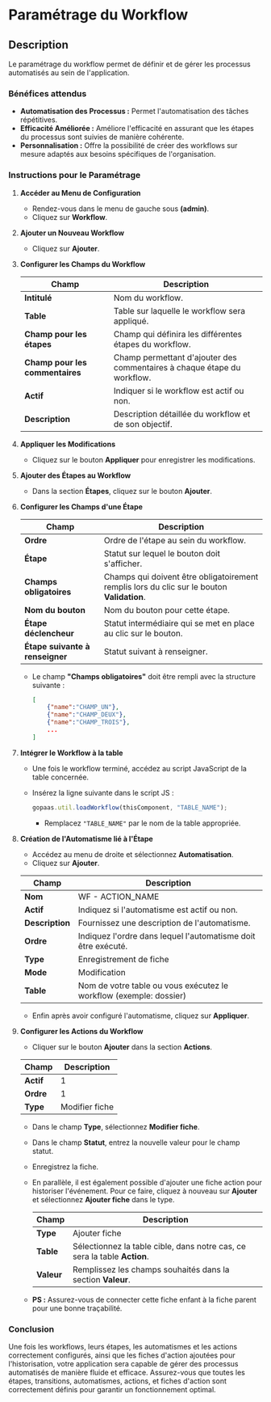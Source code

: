 # Paramétrage du Workflow

## Description

Le paramétrage du workflow permet de définir et de gérer les processus automatisés au sein de l'application.

### Bénéfices attendus
- **Automatisation des Processus :** Permet l'automatisation des tâches répétitives.
- **Efficacité Améliorée :** Améliore l'efficacité en assurant que les étapes du processus sont suivies de manière cohérente.
- **Personnalisation :** Offre la possibilité de créer des workflows sur mesure adaptés aux besoins spécifiques de l'organisation.

### Instructions pour le Paramétrage

1. **Accéder au Menu de Configuration**
   - Rendez-vous dans le menu de gauche sous **(admin)**.
   - Cliquez sur **Workflow**.

2. **Ajouter un Nouveau Workflow**
   - Cliquez sur **Ajouter**.

3. **Configurer les Champs du Workflow**

   | **Champ**                | **Description**                                                                                       |
   |--------------------------|-------------------------------------------------------------------------------------------------------|
   | **Intitulé**             | Nom du workflow.                                                                                      |
   | **Table**                | Table sur laquelle le workflow sera appliqué.                                                         |
   | **Champ pour les étapes**| Champ qui définira les différentes étapes du workflow.                                                |
   | **Champ pour les commentaires** | Champ permettant d'ajouter des commentaires à chaque étape du workflow.                        |
   | **Actif**                | Indiquer si le workflow est actif ou non.                                                             |
   | **Description**          | Description détaillée du workflow et de son objectif.                                                 |

4. **Appliquer les Modifications**
   - Cliquez sur le bouton **Appliquer** pour enregistrer les modifications.

5. **Ajouter des Étapes au Workflow**
   - Dans la section **Étapes**, cliquez sur le bouton **Ajouter**.

6. **Configurer les Champs d'une Étape**

   | **Champ**                         | **Description**                                                                                       |
   |-----------------------------------|-------------------------------------------------------------------------------------------------------|
   | **Ordre**                         | Ordre de l'étape au sein du workflow.                                                                 |
   | **Étape**                         | Statut sur lequel le bouton doit s'afficher.                                                          |
   | **Champs obligatoires**           | Champs qui doivent être obligatoirement remplis lors du clic sur le bouton **Validation**.            |
   | **Nom du bouton**                 | Nom du bouton pour cette étape.                                                                       |
   | **Étape déclencheur**             | Statut intermédiaire qui se met en place au clic sur le bouton.                                       |
   | **Étape suivante à renseigner**   | Statut suivant à renseigner.                                                                          |

   - Le champ **"Champs obligatoires"** doit être rempli avec la structure suivante :

     ```json
     [
         {"name":"CHAMP_UN"},
         {"name":"CHAMP_DEUX"},
         {"name":"CHAMP_TROIS"},
         ...
     ]
     ```

7. **Intégrer le Workflow à la table**
   - Une fois le workflow terminé, accédez au script JavaScript de la table concernée.
   - Insérez la ligne suivante dans le script JS :

     ```javascript
     gopaas.util.loadWorkflow(thisComponent, "TABLE_NAME");
     ```

     - Remplacez `"TABLE_NAME"` par le nom de la table appropriée.

8. **Création de l'Automatisme lié à l'Étape**
   - Accédez au menu de droite et sélectionnez **Automatisation**.
   - Cliquez sur **Ajouter**.

   | **Champ**     | **Description**                                                     |
   |---------------|---------------------------------------------------------------------|
   | **Nom**       | WF - ACTION_NAME                                                    |
   | **Actif**     | Indiquez si l'automatisme est actif ou non.                         |
   | **Description** | Fournissez une description de l'automatisme.                      |
   | **Ordre**     | Indiquez l'ordre dans lequel l'automatisme doit être exécuté.       |
   | **Type**      | Enregistrement de fiche                                             |
   | **Mode**      | Modification                                                        |
   | **Table**     | Nom de votre table ou vous exécutez le workflow (exemple: dossier)  |

   - Enfin après avoir configuré l'automatisme, cliquez sur **Appliquer**.

9. **Configurer les Actions du Workflow**
   - Cliquer sur le bouton **Ajouter** dans la section **Actions**.

   | **Champ**     | **Description**                                   |
   |---------------|---------------------------------------------------|
   | **Actif**     | 1                                                 |
   | **Ordre**     | 1                                                 |
   | **Type**      | Modifier fiche                                    |

   - Dans le champ **Type**, sélectionnez **Modifier fiche**.
   - Dans le champ **Statut**, entrez la nouvelle valeur pour le champ statut.
   - Enregistrez la fiche.

   - En parallèle, il est également possible d'ajouter une fiche action pour historiser l'événement. Pour ce faire, cliquez à nouveau sur **Ajouter** et sélectionnez **Ajouter fiche** dans le type.

     | **Champ**      | **Description**                                                                 |
     |----------------|---------------------------------------------------------------------------------|
     | **Type**       | Ajouter fiche                                                                   |
     | **Table**      | Sélectionnez la table cible, dans notre cas, ce sera la table **Action**.       |
     | **Valeur**     | Remplissez les champs souhaités dans la section **Valeur**.                     |

   - **PS :** Assurez-vous de connecter cette fiche enfant à la fiche parent pour une bonne traçabilité.

### Conclusion

Une fois les workflows, leurs étapes, les automatismes et les actions correctement configurés, ainsi que les fiches d'action ajoutées pour l'historisation, votre application sera capable de gérer des processus automatisés de manière fluide et efficace. Assurez-vous que toutes les étapes, transitions, automatismes, actions, et fiches d'action sont correctement définis pour garantir un fonctionnement optimal.
